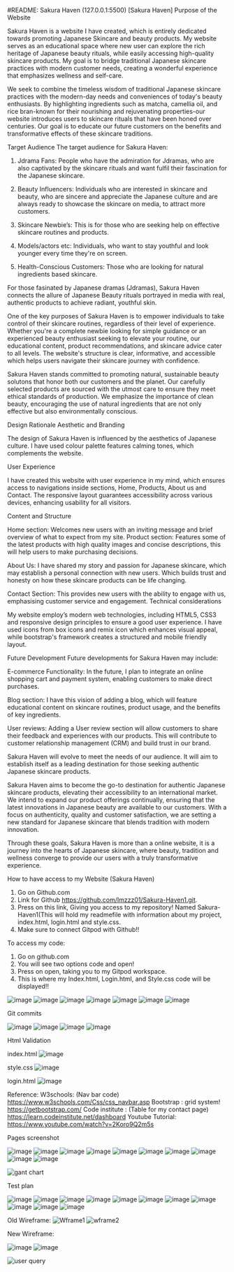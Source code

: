#README: Sakura Haven
(127.0.0.1:5500) [Sakura Haven]
 Purpose of the Website
 
Sakura Haven is a website I have created, which is entirely dedicated towards promoting Japanese Skincare and beauty products. My website serves as an educational space where new user can explore the rich heritage of Japanese beauty rituals, while easily accessing high-quality skincare products. My goal is to bridge traditional Japanese skincare practices with modern customer needs, creating a wonderful experience that emphasizes wellness and self-care.

We seek to combine the timeless wisdom of traditional Japanese skincare practices with the modern-day needs and conveniences of today's beauty enthusiasts. By highlighting ingredients such as matcha, camellia oil, and rice bran-known for their nourishing and rejuvenating properties-our website introduces users to skincare rituals that have been honed over centuries. Our goal is to educate our future customers on the benefits and transformative effects of these skincare traditions.

Target Audience 
The target audience for Sakura Haven:

1. Jdrama Fans: People who have the admiration for Jdramas, who are also captivated by the skincare rituals and want fulfil their fascination for the Japanese skincare.

2. Beauty Influencers: Individuals who are interested in skincare and beauty, who are sincere and appreciate the Japanese culture and are always ready to showcase the skincare on media, to attract more customers.

3. Skincare Newbie’s: This is for those who are seeking help on effective skincare routines and products.

4. Models/actors etc: Individuals, who want to stay youthful and look younger every time they're on screen. 

5. Health-Conscious Customers: Those who are looking for natural ingredients based skincare.

For those fasinated by Japanese dramas (Jdramas), Sakura Haven connects the allure of Japanese Beauty rituals portrayed in media with real, authentic products to achieve radiant, youthful skin.

One of the key purposes of Sakura Haven is to empower individuals to take control of their skincare routines, regardless of their level of experience. Whether you're a complete newbie looking for simple guidance or an experienced beauty enthusiast seeking to elevate your routine, our educational content, product recommendations, and skincare advice cater to all levels. The website's structure is clear, informative, and accessible which helps users navigate their skincare journey with confidence.

Sakura Haven stands committed to promoting natural, sustainable beauty solutons that honor both our customers and the planet. Our carefully selected products are sourced with the utmost care to ensure they meet ethical standards of production. We emphasize the importance of clean beauty, encouraging the use of natural ingredients that are not only effective but also environmentally conscious. 

Design Rationale 
Aesthetic and Branding

The design of Sakura Haven is influenced by the aesthetics of Japanese culture. I have used colour palette features calming tones, which complements the website. 

User Experience

I have created this website with user experience in my mind, which ensures access to navigations inside sections, Home, Products, About us and Contact. The responsive layout guarantees accessibility across various devices, enhancing usability for all visitors.

Content and Structure

Home section: Welcomes new users with an inviting message and brief overview of what to expect from my site.
Product section: Features some of the latest products with high quality images and concise descriptions, this will help users to make purchasing decisions. 

About Us: I have shared my story and passion for Japanese skincare, which may establish a personal connection with new users. Which builds trust and honesty on how these skincare products can be life changing.

Contact Section: This provides new users with the ability to engage with us, emphasising customer service and engagement.
Technical considerations

My website employ’s modern web technologies, including HTML5, CSS3 and responsive design principles to ensure a good user experience. I have used icons from box icons and remix icon which enhances visual appeal, while bootstrap's framework creates a structured and mobile friendly layout.

Future Development 
Future developments for Sakura Haven may include: 

E-commerce Functionality: In the future, I plan to integrate an online shopping cart and payment system, enabling customers to make direct purchases.

Blog section: I have this vision of adding a blog, which will feature educational content on skincare routines, product usage, and the benefits of key ingredients. 

User reviews: Adding a User review section will allow customers to share their feedback and experiences with our products. This will contribute to customer relationship management (CRM) and build trust in our brand. 

Sakura Haven will evolve to meet the needs of our audience. It will aim to establish itself as a leading destination for those seeking authentic Japanese skincare products.

Sakura Haven aims to become the go-to destination for authentic Japanese skincare products, elevating their accessibility to an international market. We intend to expand our product offerings continually, ensuring that the latest innovations in Japanese beauty are available to our customers. With a focus on authenticity, quality and customer satisfaction, we are setting a new standard for Japanese skincare that blends tradition with modern innovation.

Through these goals, Sakura Haven is more than a online website, it is a journey into the hearts of Japanese skincare, where beauty, tradition and wellness converge to provide our users with a truly transformative experience.

How to have access to my Website (Sakura Haven) 

1. Go on Github.com
2. Link for Github https://github.com/Imzzz01/Sakura-Haven1.git.
3. Press on this link, Giving you access to my repository! Named Sakura-Haven1(This will hold my readmefile with information about my project, index.html, login.html and style.css.
4. Make sure to connect Gitpod with Github!!

To access my code:

1. Go on github.com
2. You will see two options code and open!
3. Press on open, taking you to my Gitpod workspace.
4. This is where my Index.html, Login.html, and Style.css code will be displayed!!

![image](https://github.com/user-attachments/assets/ed9d648a-63d7-43ca-a730-195e22890acc)
![image](https://github.com/user-attachments/assets/0b4065ee-8a79-4781-9a15-c8d220010942)
![image](https://github.com/user-attachments/assets/fac560ee-902c-4ab3-8d54-ddd78b1aa243)
![image](https://github.com/user-attachments/assets/18b3f646-fabc-424a-b557-4896ee3780a7)
![image](https://github.com/user-attachments/assets/34770692-23d3-4358-9429-6f7db38f4feb)
![image](https://github.com/user-attachments/assets/d1fd8bda-3025-4a06-a6fb-0fca394cef66)
![image](https://github.com/user-attachments/assets/2364c05b-b1ef-48e2-b74f-3526b895f3a5)


Git commits

![image](https://github.com/user-attachments/assets/967c03f1-f0c8-4fc9-93d3-772be43533d8)
![image](https://github.com/user-attachments/assets/d5adb2a8-9590-447d-9401-4eae6e78920d)
![image](https://github.com/user-attachments/assets/5ca73785-7035-4f45-ad61-8c295119b98a)
![image](https://github.com/user-attachments/assets/5d52bf8f-bd86-4f04-bfee-b9389209c3cd)




Html Validation 

index.html
![image](https://github.com/user-attachments/assets/6ed58e58-fb16-4ed7-a2b3-46ae00dcced1)

style.css
![image](https://github.com/user-attachments/assets/f750fbef-73d0-4e78-905c-54756966899e)


login.html
![image](https://github.com/user-attachments/assets/498aa890-e58b-454f-8c18-f266f39d7b33)

Reference:
W3schools: (Nav bar code) https://www.w3schools.com/Css/css_navbar.asp
Bootstrap : grid system! https://getbootstrap.com/
Code institute : (Table for my contact page) https://learn.codeinstitute.net/dashboard
Youtube Tutorial: https://www.youtube.com/watch?v=2Koro9Q2m5s


Pages screenshot

![image](https://github.com/user-attachments/assets/085566cd-f795-4cb9-ab1d-63e947e42ee7)
![image](https://github.com/user-attachments/assets/8d66f8cd-a8c2-4396-809b-32ce00eba5f7)
![image](https://github.com/user-attachments/assets/8b25b36c-450a-4a75-a8f0-957605ba3095)
![image](https://github.com/user-attachments/assets/460525f5-64a5-470c-b2c6-062420223c91)
![image](https://github.com/user-attachments/assets/4abd407d-e377-4ea4-a670-86806fec08b6)
![image](https://github.com/user-attachments/assets/45cc34df-b219-4ffc-98b6-00439bade33f)
![image](https://github.com/user-attachments/assets/a9d00768-36c6-4f1a-861f-fb19068b3359)
![image](https://github.com/user-attachments/assets/b2867852-b5a1-4436-8fcb-8df5425549c3)
![image](https://github.com/user-attachments/assets/7ebc5a6b-543e-4353-a23f-1f3bd077af16)
![image](https://github.com/user-attachments/assets/012627b0-8f46-4598-8cb6-a9dcd0109958)








![gant chart](https://github.com/user-attachments/assets/c091b564-73de-4e9c-9b69-dbb19edf01e8)

Test plan 

![image](https://github.com/user-attachments/assets/6603b968-afc2-4450-a3ca-40e69cecaaf4)
![image](https://github.com/user-attachments/assets/7b2575f4-a3f2-4eea-b5e6-e45af9eb98de)
![image](https://github.com/user-attachments/assets/cec65f47-f010-4e27-bfab-476287f36854)
![image](https://github.com/user-attachments/assets/44441d4d-971e-4e0f-aef3-d39e659159d0)
![image](https://github.com/user-attachments/assets/8342d310-fe6e-47d8-aa74-6e5d6058e601)
![image](https://github.com/user-attachments/assets/33705de8-8c13-432c-aaaf-94ace99a421e)
![image](https://github.com/user-attachments/assets/2fb45d0f-f3b2-45eb-8bfa-af41bddd90ef)
![image](https://github.com/user-attachments/assets/b3e96009-ddaf-4601-b77a-1ef030aa55cd)
![image](https://github.com/user-attachments/assets/984dbe93-54a1-41e0-821b-d93164dd477e)
![image](https://github.com/user-attachments/assets/b5e8971d-4406-456c-9869-2cc41e376ca8)
![image](https://github.com/user-attachments/assets/f6871b4a-b53d-4b70-a1d6-d89e6b280d1b)




Old Wireframe:
![Wframe1](https://github.com/user-attachments/assets/5c547e91-c345-4260-8b29-8743239946aa)
![wframe2](https://github.com/user-attachments/assets/b9c1244f-1bbf-4e95-afdb-12dff8c66055)

New Wireframe:

![image](https://github.com/user-attachments/assets/8206423b-e02c-46f6-b644-b585e0746c13)
![image](https://github.com/user-attachments/assets/3e70db9f-75d6-43d2-b325-6ea247b64b87)

![user query](https://github.com/user-attachments/assets/5495cf40-5a67-45c7-9619-cb92c5da3282)


